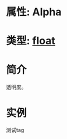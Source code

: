 # 属性: Alpha
# 类型: [float](../../float.md)
# 简介
<!-- START ShortDesc -->
透明度。
<!-- END ShortDesc -->


<!-- START Desc -->

<!-- END Desc -->

# 实例
<!-- START SAMPLE -->
测试tag
<!-- END SAMPLE -->

		 